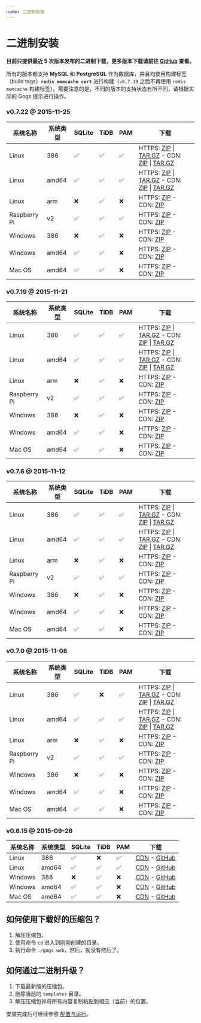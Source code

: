 ```yaml
---
name: 二进制安装
---
```


# 二进制安装

**目前只提供最近 5 次版本发布的二进制下载，更多版本下载请前往 [GitHub](https://github.com/gogits/gogs/releases?after=v0.6.15) 查看。**

所有的版本都支持 **MySQL** 和 **PostgreSQL** 作为数据库，并且均使用构建标签（build tags）**`redis memcache cert`** 进行构建（`v0.7.19` 之后不再使用 `redis memcache` 构建标签）。需要注意的是，不同的版本的支持状态有所不同，请根据实际的 Gogs 提示进行操作。

### v0.7.22 @ 2015-11-25

|系统名称|系统类型|SQLite|TiDB|PAM|下载|
|------|----|------|----|---|--------|
|Linux|386|✅|✅|✅|HTTPS: [ZIP](https://dl.gogs.io/gogs_v0.7.22_linux_386.zip) \| [TAR.GZ](https://dl.gogs.io/gogs_v0.7.22_linux_386.tar.gz) - CDN: [ZIP](http://7d9nal.com2.z0.glb.qiniucdn.com/gogs_v0.7.22_linux_386.zip) \| [TAR.GZ](http://7d9nal.com2.z0.glb.qiniucdn.com/gogs_v0.7.22_linux_386.tar.gz)|
|Linux|amd64|✅|✅|✅|HTTPS: [ZIP](https://dl.gogs.io/gogs_v0.7.22_linux_amd64.zip) \| [TAR.GZ](https://dl.gogs.io/gogs_v0.7.22_linux_amd64.tar.gz) - CDN: [ZIP](http://7d9nal.com2.z0.glb.qiniucdn.com/gogs_v0.7.22_linux_amd64.zip) \| [TAR.GZ](http://7d9nal.com2.z0.glb.qiniucdn.com/gogs_v0.7.22_linux_amd64.tar.gz)|
|Linux|arm|❌|✅|❌|HTTPS: [ZIP](https://dl.gogs.io/gogs_v0.7.22_linux_arm.zip) - CDN: [ZIP](http://7d9nal.com2.z0.glb.qiniucdn.com/gogs_v0.7.22_linux_arm.zip)|
|Raspberry Pi|v2|✅|✅|✅|HTTPS: [ZIP](https://dl.gogs.io/gogs_v0.7.22_raspi2.zip) - CDN: [ZIP](http://7d9nal.com2.z0.glb.qiniucdn.com/gogs_v0.7.22_raspi2.zip)|
|Windows|386|❌|✅|❌|HTTPS: [ZIP](https://dl.gogs.io/gogs_v0.7.22_windows_386.zip) - CDN: [ZIP](http://7d9nal.com2.z0.glb.qiniucdn.com/gogs_v0.7.22_windows_386.zip)|
|Windows|amd64|✅|✅|❌|HTTPS: [ZIP](https://dl.gogs.io/gogs_v0.7.22_windows_amd64.zip) - CDN: [ZIP](http://7d9nal.com2.z0.glb.qiniucdn.com/gogs_v0.7.22_windows_amd64.zip)|
|Mac OS|amd64|✅|✅|❌|HTTPS: [ZIP](https://dl.gogs.io/gogs_v0.7.22_darwin_amd64.zip) - CDN: [ZIP](http://7d9nal.com2.z0.glb.qiniucdn.com/gogs_v0.7.22_darwin_amd64.zip)|

### v0.7.19 @ 2015-11-21

|系统名称|系统类型|SQLite|TiDB|PAM|下载|
|------|----|------|----|---|--------|
|Linux|386|✅|✅|✅|HTTPS: [ZIP](https://dl.gogs.io/gogs_v0.7.19_linux_386.zip) \| [TAR.GZ](https://dl.gogs.io/gogs_v0.7.19_linux_386.tar.gz) - CDN: [ZIP](http://7d9nal.com2.z0.glb.qiniucdn.com/gogs_v0.7.19_linux_386.zip) \| [TAR.GZ](http://7d9nal.com2.z0.glb.qiniucdn.com/gogs_v0.7.19_linux_386.tar.gz)|
|Linux|amd64|✅|✅|✅|HTTPS: [ZIP](https://dl.gogs.io/gogs_v0.7.19_linux_amd64.zip) \| [TAR.GZ](https://dl.gogs.io/gogs_v0.7.19_linux_amd64.tar.gz) - CDN: [ZIP](http://7d9nal.com2.z0.glb.qiniucdn.com/gogs_v0.7.19_linux_amd64.zip) \| [TAR.GZ](http://7d9nal.com2.z0.glb.qiniucdn.com/gogs_v0.7.19_linux_amd64.tar.gz)|
|Linux|arm|❌|✅|❌|HTTPS: [ZIP](https://dl.gogs.io/gogs_v0.7.19_linux_arm.zip) - CDN: [ZIP](http://7d9nal.com2.z0.glb.qiniucdn.com/gogs_v0.7.19_linux_arm.zip)|
|Raspberry Pi|v2|✅|✅|✅|HTTPS: [ZIP](https://dl.gogs.io/gogs_v0.7.19_raspi2.zip) - CDN: [ZIP](http://7d9nal.com2.z0.glb.qiniucdn.com/gogs_v0.7.19_raspi2.zip)|
|Windows|386|❌|✅|❌|HTTPS: [ZIP](https://dl.gogs.io/gogs_v0.7.19_windows_386.zip) - CDN: [ZIP](http://7d9nal.com2.z0.glb.qiniucdn.com/gogs_v0.7.19_windows_386.zip)|
|Windows|amd64|✅|✅|❌|HTTPS: [ZIP](https://dl.gogs.io/gogs_v0.7.19_windows_amd64.zip) - CDN: [ZIP](http://7d9nal.com2.z0.glb.qiniucdn.com/gogs_v0.7.19_windows_amd64.zip)|
|Mac OS|amd64|✅|✅|❌|HTTPS: [ZIP](https://dl.gogs.io/gogs_v0.7.19_darwin_amd64.zip) - CDN: [ZIP](http://7d9nal.com2.z0.glb.qiniucdn.com/gogs_v0.7.19_darwin_amd64.zip)|

### v0.7.6 @ 2015-11-12

|系统名称|系统类型|SQLite|TiDB|PAM|下载|
|------|----|------|----|---|--------|
|Linux|386|✅|✅|✅|HTTPS: [ZIP](https://dl.gogs.io/gogs_v0.7.6_linux_386.zip) \| [TAR.GZ](https://dl.gogs.io/gogs_v0.7.6_linux_386.tar.gz) - CDN: [ZIP](http://7d9nal.com2.z0.glb.qiniucdn.com/gogs_v0.7.6_linux_386.zip) \| [TAR.GZ](http://7d9nal.com2.z0.glb.qiniucdn.com/gogs_v0.7.6_linux_386.tar.gz)|
|Linux|amd64|✅|✅|✅|HTTPS: [ZIP](https://dl.gogs.io/gogs_v0.7.6_linux_amd64.zip) \| [TAR.GZ](https://dl.gogs.io/gogs_v0.7.6_linux_amd64.tar.gz) - CDN: [ZIP](http://7d9nal.com2.z0.glb.qiniucdn.com/gogs_v0.7.6_linux_amd64.zip) \| [TAR.GZ](http://7d9nal.com2.z0.glb.qiniucdn.com/gogs_v0.7.6_linux_amd64.tar.gz)|
|Linux|arm|❌|✅|❌|HTTPS: [ZIP](https://dl.gogs.io/gogs_v0.7.6_linux_arm.zip) - CDN: [ZIP](http://7d9nal.com2.z0.glb.qiniucdn.com/gogs_v0.7.6_linux_arm.zip)|
|Raspberry Pi|v2|✅|✅|✅|HTTPS: [ZIP](https://dl.gogs.io/gogs_v0.7.6_raspi2.zip) - CDN: [ZIP](http://7d9nal.com2.z0.glb.qiniucdn.com/gogs_v0.7.6_raspi2.zip)|
|Windows|386|❌|✅|❌|HTTPS: [ZIP](https://dl.gogs.io/gogs_v0.7.6_windows_386.zip) - CDN: [ZIP](http://7d9nal.com2.z0.glb.qiniucdn.com/gogs_v0.7.6_windows_386.zip)|
|Windows|amd64|✅|✅|❌|HTTPS: [ZIP](https://dl.gogs.io/gogs_v0.7.6_windows_amd64.zip) - CDN: [ZIP](http://7d9nal.com2.z0.glb.qiniucdn.com/gogs_v0.7.6_windows_amd64.zip)|
|Mac OS|amd64|✅|✅|❌|HTTPS: [ZIP](https://dl.gogs.io/gogs_v0.7.6_darwin_amd64.zip) - CDN: [ZIP](http://7d9nal.com2.z0.glb.qiniucdn.com/gogs_v0.7.6_darwin_amd64.zip)|

### v0.7.0 @ 2015-11-08

|系统名称|系统类型|SQLite|TiDB|PAM|下载|
|------|----|------|----|---|--------|
|Linux|386|✅|❌|✅|HTTPS: [ZIP](https://dl.gogs.io/gogs_v0.7.0_linux_386.zip) \| [TAR.GZ](https://dl.gogs.io/gogs_v0.7.0_linux_386.tar.gz) - CDN: [ZIP](http://7d9nal.com2.z0.glb.qiniucdn.com/gogs_v0.7.0_linux_386.zip) \| [TAR.GZ](http://7d9nal.com2.z0.glb.qiniucdn.com/gogs_v0.7.0_linux_386.tar.gz)|
|Linux|amd64|✅|✅|✅|HTTPS: [ZIP](https://dl.gogs.io/gogs_v0.7.0_linux_amd64.zip) \| [TAR.GZ](https://dl.gogs.io/gogs_v0.7.0_linux_amd64.tar.gz) - CDN: [ZIP](http://7d9nal.com2.z0.glb.qiniucdn.com/gogs_v0.7.0_linux_amd64.zip) \| [TAR.GZ](http://7d9nal.com2.z0.glb.qiniucdn.com/gogs_v0.7.0_linux_amd64.tar.gz)|
|Linux|arm|❌|✅|❌|HTTPS: [ZIP](https://dl.gogs.io/gogs_v0.7.0_linux_arm.zip) - CDN: [ZIP](http://7d9nal.com2.z0.glb.qiniucdn.com/gogs_v0.7.0_linux_arm.zip)|
|Raspberry Pi|v2|✅|✅|✅|HTTPS: [ZIP](https://dl.gogs.io/gogs_v0.7.0_raspi2.zip) - CDN: [ZIP](http://7d9nal.com2.z0.glb.qiniucdn.com/gogs_v0.7.0_raspi2.zip)|
|Windows|386|❌|✅|❌|HTTPS: [ZIP](https://dl.gogs.io/gogs_v0.7.0_windows_386.zip) - CDN: [ZIP](http://7d9nal.com2.z0.glb.qiniucdn.com/gogs_v0.7.0_windows_386.zip)|
|Windows|amd64|✅|✅|❌|HTTPS: [ZIP](https://dl.gogs.io/gogs_v0.7.0_windows_amd64.zip) - CDN: [ZIP](http://7d9nal.com2.z0.glb.qiniucdn.com/gogs_v0.7.0_windows_amd64.zip)|
|Mac OS|amd64|✅|✅|❌|HTTPS: [ZIP](https://dl.gogs.io/gogs_v0.7.0_darwin_amd64.zip) - CDN: [ZIP](http://7d9nal.com2.z0.glb.qiniucdn.com/gogs_v0.7.0_darwin_amd64.zip)|

### v0.6.15 @ 2015-09-26

|系统名称|系统类型|SQLite|TiDB|PAM|下载|
|------|----|------|----|---|--------|
|Linux|386|✅|❌|✅|[CDN](http://7d9nal.com2.z0.glb.qiniucdn.com/gogs_v0.6.15_linux_386.zip) - [GitHub](https://github.com/gogits/gogs/releases/tag/v0.6.15)|
|Linux|amd64|✅|✅|✅|[CDN](http://7d9nal.com2.z0.glb.qiniucdn.com/gogs_v0.6.15_linux_amd64.zip) - [GitHub](https://github.com/gogits/gogs/releases/tag/v0.6.15)|
|Windows|386|❌|✅|❌|[CDN](http://7d9nal.com2.z0.glb.qiniucdn.com/gogs_v0.6.15_windows_386.zip) - [GitHub](https://github.com/gogits/gogs/releases/tag/v0.6.15)|
|Windows|amd64|✅|✅|❌|[CDN](http://7d9nal.com2.z0.glb.qiniucdn.com/gogs_v0.6.15_windows_amd64.zip) - [GitHub](https://github.com/gogits/gogs/releases/tag/v0.6.15)|
|Mac OS|amd64|✅|✅|❌|[CDN](http://7d9nal.com2.z0.glb.qiniucdn.com/gogs_v0.6.15_darwin_amd64.zip) - [GitHub](https://github.com/gogits/gogs/releases/tag/v0.6.15)|

## 如何使用下载好的压缩包？

1. 解压压缩包。
2. 使用命令 `cd` 进入到刚刚创建的目录。
3. 执行命令 `./gogs web`，然后，就没有然后了。

## 如何通过二进制升级？

1. 下载最新版的压缩包。
2. 删除当前的 `templates` 目录。
3. 解压压缩包并将所有内容复制粘贴到相应（当前）的位置。

安装完成后可继续参照 [配置与运行](configuration_and_run.html)。
